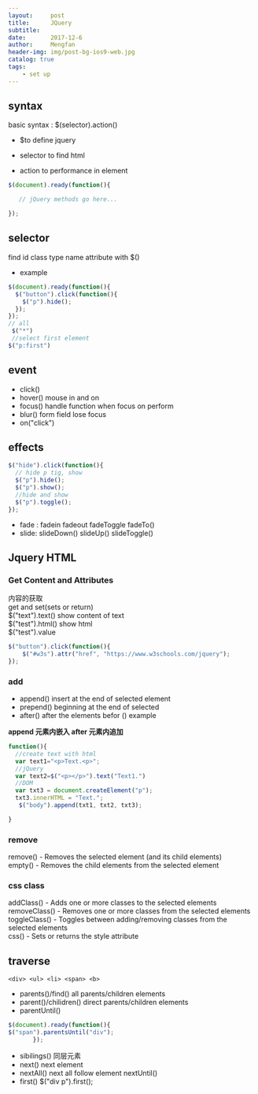 ```yaml
---
layout:     post
title:      JQuery
subtitle:   
date:       2017-12-6
author:     Mengfan
header-img: img/post-bg-ios9-web.jpg
catalog: true
tags:
    - set up
---
```

## syntax

basic syntax : $(selector).action()
* $to define jquery

* selector to find html

* action to performance in element

``` Javascript
$(document).ready(function(){

   // jQuery methods go here...

});
```
## selector
find id class type name attribute with $()
- example

```Javascript
$(document).ready(function(){
  $("button").click(function(){
    $("p").hide();
  });
});
// all
 $("*")
 //select first element
$("p:first")


```
## event
* click()
* hover() mouse in and on
* focus() handle function when focus on perform
*  blur() form field lose focus
* on("click")

## effects
```Javascript
$("hide").click(function(){
  // hide p tig, show
  $("p").hide();
  $("p").show();
  //hide and show
  $("p").toggle();
});

````
* fade : fadein fadeout fadeToggle fadeTo()
* slide: slideDown() slideUp() slideToggle()

## Jquery HTML

### Get Content and Attributes
内容的获取<br>
get and set(sets or return)<br>
$("text").text() show content of text<br>
$("test").html() show html<br>
$("test").value

```JavaScript
$("button").click(function(){
    $("#w3s").attr("href", "https://www.w3schools.com/jquery");
});
```
### add
* append() insert at the end of selected element
* prepend()  beginning at the end of selected
* after() after the elements befor ()
example

**append 元素内嵌入
after 元素内追加**

```JavaScript
function(){
  //create text with html
  var text1="<p>Text.<p>";
  //jQuery
  var text2=$("<p></p>").text("Text1.")
  //DOM
  var txt3 = document.createElement("p");
  txt3.innerHTML = "Text.";
   $("body").append(txt1, txt2, txt3);

}
```
### remove
remove() - Removes the selected element (and its child elements)<br>
empty() - Removes the child elements from the selected element
### css class
addClass() - Adds one or more classes to the selected elements<br>
removeClass() - Removes one or more classes from the selected elements<br>
toggleClass() - Toggles between adding/removing classes from the selected elements<br>
css() - Sets or returns the style attribute
## traverse
    <div> <ul> <li> <span> <b>

* parents()/find()  all parents/children elements
* parent()/chilidren() direct parents/children elements
* parentUntil()
```JavaScript      
$(document).ready(function(){
$("span").parentsUntil("div");
       });
```
* sibilings() 同层元素
* next() next element
* nextAll() next all follow element
nextUntil()
* first()  $("div p").first();

